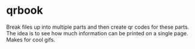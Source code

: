 # qrbook
Break files up into multiple parts and then create qr codes for these parts. The idea is to see how much information can be printed on a single page. Makes for cool gifs.
